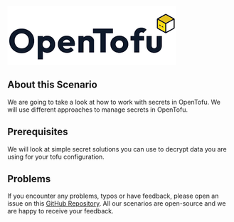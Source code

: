 ![OpenTofu Logo](../../assets/logos/opentofu.png)

## About this Scenario

We are going to take a look at how to work with secrets in OpenTofu. We will use different approaches to manage secrets in OpenTofu.

## Prerequisites

We will look at simple secret solutions you can use to decrypt data you are using for your tofu configuration.

## Problems

If you encounter any problems, typos or have feedback, please open an issue on this [GitHub Repository](https://github.com/peak-scale/koda-scenarios). All our scenarios are open-source and we are happy to receive your feedback.